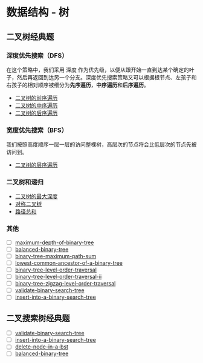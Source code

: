 # 数据结构 - 树

## 二叉树经典题

### 深度优先搜索（DFS）

在这个策略中，我们采用 深度 作为优先级，以便从跟开始一直到达某个确定的叶子，然后再返回到达另一个分支。深度优先搜索策略又可以根据根节点、左孩子和右孩子的相对顺序被细分为**先序遍历**，**中序遍历**和**后序遍历**。

- [二叉树的前序遍历](https://leetcode-cn.com/problems/binary-tree-preorder-traversal)
- [二叉树的中序遍历](https://leetcode-cn.com/problems/binary-tree-inorder-traversal)
- [二叉树的后序遍历](https://leetcode-cn.com/problems/binary-tree-postorder-traversal)

### 宽度优先搜索（BFS）

我们按照高度顺序一层一层的访问整棵树，高层次的节点将会比低层次的节点先被访问到。

- [二叉树的层序遍历](https://leetcode-cn.com/problems/binary-tree-level-order-traversal)

### 二叉树和递归

- [二叉树的最大深度](https://leetcode-cn.com/problems/maximum-depth-of-binary-tree)
- [对称二叉树](https://leetcode-cn.com/problems/symmetric-tree)
- [路径总和](https://leetcode-cn.com/problems/path-sum)

### 其他

- [ ] [maximum-depth-of-binary-tree](https://leetcode-cn.com/problems/maximum-depth-of-binary-tree/)
- [ ] [balanced-binary-tree](https://leetcode-cn.com/problems/balanced-binary-tree/)
- [ ] [binary-tree-maximum-path-sum](https://leetcode-cn.com/problems/binary-tree-maximum-path-sum/)
- [ ] [lowest-common-ancestor-of-a-binary-tree](https://leetcode-cn.com/problems/lowest-common-ancestor-of-a-binary-tree/)
- [ ] [binary-tree-level-order-traversal](https://leetcode-cn.com/problems/binary-tree-level-order-traversal/)
- [ ] [binary-tree-level-order-traversal-ii](https://leetcode-cn.com/problems/binary-tree-level-order-traversal-ii/)
- [ ] [binary-tree-zigzag-level-order-traversal](https://leetcode-cn.com/problems/binary-tree-zigzag-level-order-traversal/)
- [ ] [validate-binary-search-tree](https://leetcode-cn.com/problems/validate-binary-search-tree/)
- [ ] [insert-into-a-binary-search-tree](https://leetcode-cn.com/problems/insert-into-a-binary-search-tree/)

## 二叉搜索树经典题

- [ ] [validate-binary-search-tree](https://leetcode-cn.com/problems/validate-binary-search-tree/)
- [ ] [insert-into-a-binary-search-tree](https://leetcode-cn.com/problems/insert-into-a-binary-search-tree/)
- [ ] [delete-node-in-a-bst](https://leetcode-cn.com/problems/delete-node-in-a-bst/)
- [ ] [balanced-binary-tree](https://leetcode-cn.com/problems/balanced-binary-tree/)

